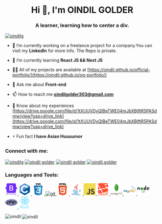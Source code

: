 <h1 align="center">Hi 👋, I'm OINDIL GOLDER</h1>
<h3 align="center">A learner, learning how to center a div.</h3>

<p align="left"> <a href="https://twitter.com/oindilg" target="blank"><img src="https://img.shields.io/twitter/follow/oindilg?logo=twitter&style=for-the-badge" alt="oindilg" /></a> </p>

- 🔭 I’m currently working on a freelance project for a company.You can visit my **LinkedIn** for more info. The Repo is private.

- 🌱 I’m currently learning **React JS && Next JS**

- 👨‍💻 All of my projects are available at [https://oindil.github.io/official-portfolio/](https://oindil.github.io/og-portfolio/)

- 💬 Ask me about **Front-end**

- 📫 How to reach me **oindilgolder303@gmail.com**

- 📄 Know about my experiences [https://drive.google.com/file/d/1tXUUVDyQlBeTWE04mJbXBjftR5PASdmw/view?usp=drive_link](https://drive.google.com/file/d/1tXUUVDyQlBeTWE04mJbXBjftR5PASdmw/view?usp=drive_link)

- ⚡ Fun fact **I have Asian Huuuumor**

<h3 align="left">Connect with me:</h3>
<p align="left">
<a href="https://twitter.com/oindilg" target="blank"><img align="center" src="https://raw.githubusercontent.com/rahuldkjain/github-profile-readme-generator/master/src/images/icons/Social/twitter.svg" alt="oindilg" height="30" width="40" /></a>
<a href="https://www.linkedin.com/in/oindil-golder" target="blank"><img align="center" src="https://raw.githubusercontent.com/rahuldkjain/github-profile-readme-generator/master/src/images/icons/Social/linked-in-alt.svg" alt="oindil golder" height="30" width="40" /></a>
<a href="https://www.facebook.com/profile.php?id=61555715216087" target="blank"><img align="center" src="https://raw.githubusercontent.com/rahuldkjain/github-profile-readme-generator/master/src/images/icons/Social/facebook.svg" alt="oindil golder" height="30" width="40" /></a>
<a href="https://instagram.com/oindil.golder" target="blank"><img align="center" src="https://raw.githubusercontent.com/rahuldkjain/github-profile-readme-generator/master/src/images/icons/Social/instagram.svg" alt="oindil.golder" height="30" width="40" /></a>
</p>

<h3 align="left">Languages and Tools:</h3>
<p align="left"> <a href="https://getbootstrap.com" target="_blank" rel="noreferrer"> <img src="https://raw.githubusercontent.com/devicons/devicon/master/icons/bootstrap/bootstrap-plain-wordmark.svg" alt="bootstrap" width="40" height="40"/> </a> <a href="https://www.cprogramming.com/" target="_blank" rel="noreferrer"> <img src="https://raw.githubusercontent.com/devicons/devicon/master/icons/c/c-original.svg" alt="c" width="40" height="40"/> </a> <a href="https://www.w3schools.com/css/" target="_blank" rel="noreferrer"> <img src="https://raw.githubusercontent.com/devicons/devicon/master/icons/css3/css3-original-wordmark.svg" alt="css3" width="40" height="40"/> </a> <a href="https://git-scm.com/" target="_blank" rel="noreferrer"> <img src="https://www.vectorlogo.zone/logos/git-scm/git-scm-icon.svg" alt="git" width="40" height="40"/> </a> <a href="https://www.w3.org/html/" target="_blank" rel="noreferrer"> <img src="https://raw.githubusercontent.com/devicons/devicon/master/icons/html5/html5-original-wordmark.svg" alt="html5" width="40" height="40"/> </a> <a href="https://www.java.com" target="_blank" rel="noreferrer"> <img src="https://raw.githubusercontent.com/devicons/devicon/master/icons/java/java-original.svg" alt="java" width="40" height="40"/> </a> <a href="https://developer.mozilla.org/en-US/docs/Web/JavaScript" target="_blank" rel="noreferrer"> <img src="https://raw.githubusercontent.com/devicons/devicon/master/icons/javascript/javascript-original.svg" alt="javascript" width="40" height="40"/> </a> <a href="https://laravel.com/" target="_blank" rel="noreferrer"> <img src="https://raw.githubusercontent.com/devicons/devicon/master/icons/laravel/laravel-plain-wordmark.svg" alt="laravel" width="40" height="40"/> </a> <a href="https://www.mongodb.com/" target="_blank" rel="noreferrer"> <img src="https://raw.githubusercontent.com/devicons/devicon/master/icons/mongodb/mongodb-original-wordmark.svg" alt="mongodb" width="40" height="40"/> </a> <a href="https://www.mysql.com/" target="_blank" rel="noreferrer"> <img src="https://raw.githubusercontent.com/devicons/devicon/master/icons/mysql/mysql-original-wordmark.svg" alt="mysql" width="40" height="40"/> </a> <a href="https://nodejs.org" target="_blank" rel="noreferrer"> <img src="https://raw.githubusercontent.com/devicons/devicon/master/icons/nodejs/nodejs-original-wordmark.svg" alt="nodejs" width="40" height="40"/> </a> <a href="https://www.php.net" target="_blank" rel="noreferrer"> <img src="https://raw.githubusercontent.com/devicons/devicon/master/icons/php/php-original.svg" alt="php" width="40" height="40"/> </a> <a href="https://reactjs.org/" target="_blank" rel="noreferrer"> <img src="https://raw.githubusercontent.com/devicons/devicon/master/icons/react/react-original-wordmark.svg" alt="react" width="40" height="40"/> </a> </p>

<p><img align="left" src="https://github-readme-stats.vercel.app/api/top-langs?username=oindil&show_icons=true&locale=en&layout=compact" alt="oindil" /></p>

<p>&nbsp;<img align="center" src="https://github-readme-stats.vercel.app/api?username=oindil&show_icons=true&locale=en" alt="oindil" /></p>
